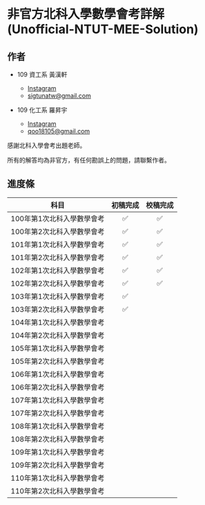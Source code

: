 # 非官方北科入學數學會考詳解　(Unofficial-NTUT-MEE-Solution)

## 作者

- 109 資工系 黃漢軒
  - [Instagram](https://www.instagram.com/qtrabit._2._6.2_/)
  - sigtunatw@gmail.com

- 109 化工系 羅昇宇
  - [Instagram](https://www.instagram.com/trava_900921/)
  - qoo18105@gmail.com

感謝北科入學會考出題老師。

所有的解答均為非官方，有任何勘誤上的問題，請聯繫作者。



## 進度條

|            科目            | 初稿完成 |      校稿完成      |
| :------------------------: | :--: | :--: |
| 100年第1次北科入學數學會考 | :white_check_mark: | :white_check_mark: |
| 100年第2次北科入學數學會考 | :white_check_mark: | :white_check_mark: |
| 101年第1次北科入學數學會考 |  :white_check_mark:  |  :white_check_mark:  |
| 101年第2次北科入學數學會考 |  :white_check_mark:  |  :white_check_mark:  |
| 102年第1次北科入學數學會考 |  :white_check_mark:  | :white_check_mark: |
| 102年第2次北科入學數學會考 |  :white_check_mark:  | :white_check_mark: |
| 103年第1次北科入學數學會考 | :white_check_mark: |  |
| 103年第2次北科入學數學會考 | :white_check_mark: |    |
| 104年第1次北科入學數學會考 |    |    |
| 104年第2次北科入學數學會考 |    |    |
| 105年第1次北科入學數學會考 |    |    |
| 105年第2次北科入學數學會考 |    |    |
| 106年第1次北科入學數學會考 |    |    |
| 106年第2次北科入學數學會考 |    |    |
| 107年第1次北科入學數學會考 |    |    |
| 107年第2次北科入學數學會考 |    |    |
| 108年第1次北科入學數學會考 |    |    |
| 108年第2次北科入學數學會考 |    |    |
| 109年第1次北科入學數學會考 |    |    |
| 109年第2次北科入學數學會考 |    |    |
| 110年第1次北科入學數學會考 |    |    |
| 110年第2次北科入學數學會考 |    |    |

